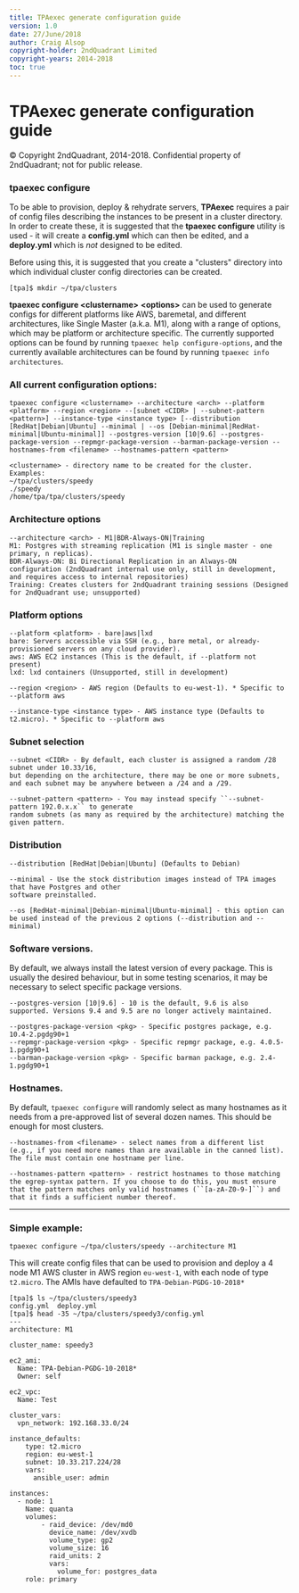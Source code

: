 ```yaml
---
title: TPAexec generate configuration guide
version: 1.0
date: 27/June/2018
author: Craig Alsop
copyright-holder: 2ndQuadrant Limited
copyright-years: 2014-2018
toc: true
---
```


TPAexec generate configuration guide
==================

© Copyright 2ndQuadrant, 2014-2018. Confidential property of 2ndQuadrant; not for public release.

### tpaexec configure

To be able to provision, deploy & rehydrate servers, **TPAexec** requires a pair of config files describing the instances to be present in a cluster directory. In order to create these, it is suggested that the **tpaexec configure** utility is used - it will create a **config.yml** which can then be edited, and a **deploy.yml** which is *not* designed to be edited.

Before using this, it is suggested that you create a "clusters" directory into which individual cluster config directories can be created. 

```
[tpa]$ mkdir ~/tpa/clusters
```
**tpaexec configure \<clustername>** **\<options>** can be used to generate configs for different platforms like AWS, baremetal, and different architectures, like Single Master (a.k.a. M1), along with a range of options, which may be platform or architecture specific. The currently supported options can be found by running `tpaexec help configure-options`, and the currently available architectures can be found by running `tpaexec info architectures`.

### All current configuration options:

```
tpaexec configure <clustername> --architecture <arch> --platform <platform> --region <region> --[subnet <CIDR> | --subnet-pattern <pattern>] --instance-type <instance type> [--distribution [RedHat|Debian|Ubuntu] --minimal | --os [Debian-minimal|RedHat-minimal|Ubuntu-minimal]] --postgres-version [10|9.6] --postgres-package-version --repmgr-package-version --barman-package-version --hostnames-from <filename> --hostnames-pattern <pattern>
```

```
<clustername> - directory name to be created for the cluster. Examples:
~/tpa/clusters/speedy
./speedy
/home/tpa/tpa/clusters/speedy
```
### Architecture options

```
--architecture <arch> - M1|BDR-Always-ON|Training
M1: Postgres with streaming replication (M1 is single master - one primary, n replicas).
BDR-Always-ON: Bi Directional Replication in an Always-ON configuration (2ndQuadrant internal use only, still in development, and requires access to internal repositories)
Training: Creates clusters for 2ndQuadrant training sessions (Designed for 2ndQuadrant use; unsupported)
```
### Platform options

```
--platform <platform> - bare|aws|lxd
bare: Servers accessible via SSH (e.g., bare metal, or already-provisioned servers on any cloud provider).
aws: AWS EC2 instances (This is the default, if --platform not present)
lxd: lxd containers (Unsupported, still in development)
```

```
--region <region> - AWS region (Defaults to eu-west-1). * Specific to --platform aws
```

```
--instance-type <instance type> - AWS instance type (Defaults to t2.micro). * Specific to --platform aws
```
### Subnet selection

```
--subnet <CIDR> - By default, each cluster is assigned a random /28 subnet under 10.33/16,
but depending on the architecture, there may be one or more subnets, and each subnet may be anywhere between a /24 and a /29.
```

```
--subnet-pattern <pattern> - You may instead specify ``--subnet-pattern 192.0.x.x`` to generate
random subnets (as many as required by the architecture) matching the given pattern.
```
### Distribution

```
--distribution [RedHat|Debian|Ubuntu] (Defaults to Debian)
```

```
--minimal - Use the stock distribution images instead of TPA images that have Postgres and other
software preinstalled.
```

```
--os [RedHat-minimal|Debian-minimal|Ubuntu-minimal] - this option can be used instead of the previous 2 options (--distribution and --minimal)
```
### Software versions.

By default, we always install the latest version of every package. This is usually the desired behaviour, but in some testing scenarios, it may be necessary to select specific package versions.

```
--postgres-version [10|9.6] - 10 is the default, 9.6 is also supported. Versions 9.4 and 9.5 are no longer actively maintained.
```

```
--postgres-package-version <pkg> - Specific postgres package, e.g. 10.4-2.pgdg90+1
--repmgr-package-version <pkg> - Specific repmgr package, e.g. 4.0.5-1.pgdg90+1
--barman-package-version <pkg> - Specific barman package, e.g. 2.4-1.pgdg90+1
```
### Hostnames.

By default, ``tpaexec configure`` will randomly select as many hostnames
as it needs from a pre-approved list of several dozen names. This should
be enough for most clusters.

```
--hostnames-from <filename> - select names from a different list (e.g., if you need more names than are available in the canned list). The file must contain one hostname per line.
```
```
--hostnames-pattern <pattern> - restrict hostnames to those matching the egrep-syntax pattern. If you choose to do this, you must ensure that the pattern matches only valid hostnames (``[a-zA-Z0-9-]``) and that it finds a sufficient number thereof.
```

------

### Simple example:

```
tpaexec configure ~/tpa/clusters/speedy --architecture M1
```

This will create config files that can be used to provision and deploy a 4 node M1 AWS cluster in AWS region `eu-west-1`, with each node of type `t2.micro`. The AMIs have defaulted to `TPA-Debian-PGDG-10-2018*`

```
[tpa]$ ls ~/tpa/clusters/speedy3
config.yml  deploy.yml
[tpa]$ head -35 ~/tpa/clusters/speedy3/config.yml
---
architecture: M1

cluster_name: speedy3

ec2_ami:
  Name: TPA-Debian-PGDG-10-2018*
  Owner: self

ec2_vpc:
  Name: Test

cluster_vars:
  vpn_network: 192.168.33.0/24

instance_defaults:
    type: t2.micro
    region: eu-west-1
    subnet: 10.33.217.224/28
    vars:
      ansible_user: admin

instances:
  - node: 1
    Name: quanta
    volumes:
        - raid_device: /dev/md0
          device_name: /dev/xvdb
          volume_type: gp2
          volume_size: 16
          raid_units: 2
          vars:
            volume_for: postgres_data
    role: primary

```

[^Information Classification: Confidential]: [ISP008] Information Classification Policy
